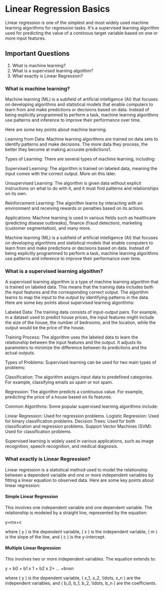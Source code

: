 # Linear Regression Basics

Linear regression is one of the simplest and most widely used machine learning algorithms for regression tasks. It's a supervised learning algorithm used for predicting the value of a continous target variable based on one or more input features.

## Important Questions

1. What is machine learning?
2. What is a supervised learning algoithm?
3. What exactly is Linear Regression?

### What is machine learning?

Machine learning (ML) is a subfield of artificial intelligence (AI) that focuses on developing algorithms and statistical models that enable computers to learn from and make predictions or decisions based on data. Instead of being explicitly programmed to perform a task, machine learning algorithms use patterns and inference to improve their performance over time.

Here are some key points about machine learning:

Learning from Data: Machine learning algorithms are trained on data sets to identify patterns and make decisions. The more data they process, the better they become at making accurate predictions1.

Types of Learning: There are several types of machine learning, including:

Supervised Learning: The algorithm is trained on labeled data, meaning the input comes with the correct output. More on this later.

Unsupervised Learning: The algorithm is given data without explicit instructions on what to do with it, and it must find patterns and relationships on its own.

Reinforcement Learning: The algorithm learns by interacting with an environment and receiving rewards or penalties based on its actions.

Applications: Machine learning is used in various fields such as healthcare (predicting disease outbreaks), finance (fraud detection), marketing (customer segmentation), and many more.

Machine learning (ML) is a subfield of artificial intelligence (AI) that focuses on developing algorithms and statistical models that enable computers to learn from and make predictions or decisions based on data. Instead of being explicitly programmed to perform a task, machine learning algorithms use patterns and inference to improve their performance over time.

### What is a supervised learning algoithm?

A supervised learning algorithm is a type of machine learning algorithm that is trained on labeled data. This means that the training data includes both the input features and the corresponding correct output. The algorithm learns to map the input to the output by identifying patterns in the data. Here are some key points about supervised learning algorithms:

Labeled Data: The training data consists of input-output pairs. For example, in a dataset used to predict house prices, the input features might include the size of the house, the number of bedrooms, and the location, while the output would be the price of the house.

Training Process: The algorithm uses the labeled data to learn the relationship between the input features and the output. It adjusts its parameters to minimize the difference between its predictions and the actual outputs.

Types of Problems: Supervised learning can be used for two main types of problems:

Classification: The algorithm assigns input data to predefined categories. For example, classifying emails as spam or not spam.

Regression: The algorithm predicts a continuous value. For 
example, predicting the price of a house based on its features.

Common Algorithms: Some popular supervised learning algorithms include:

Linear Regression: Used for regression problems.
Logistic Regression: Used for binary classification problems.
Decision Trees: Used for both classification and regression problems.
Support Vector Machines (SVM): Used for classification problems.

Supervised learning is widely used in various applications, such as image recognition, speech recognition, and medical diagnosis.

### What exactly is Linear Regression?

Linear regression is a statistical method used to model the relationship between a dependent variable and one or more independent variables by fitting a linear equation to observed data. Here are some key points about linear regression:

#### Simple Linear Regression 

This involves one independent variable and one dependent variable. The relationship is modeled by a straight line, represented by the equation:

y=mx+c

where ( y ) is the dependent variable, ( x ) is the independent variable, ( m ) is the slope of the line, and ( c ) is the y-intercept.

#### Multiple Linear Regression 

This involves two or more independent variables. The equation extends to:

y = b0 ​+ b1 ​x 1 ​+ b2 ​x 2​+ … +bn​xn​

where ( y ) is the dependent variable, ( x_1, x_2, \ldots, x_n ) are the independent variables, and ( b_0, b_1, b_2, \ldots, b_n ) are the coefficients.

